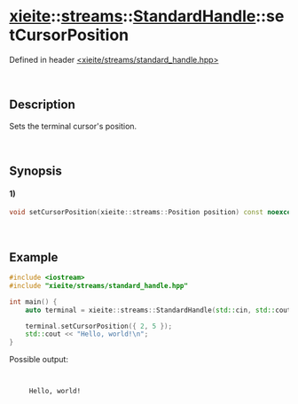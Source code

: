 # [xieite](../../../../../xieite.md)\:\:[streams](../../../../../streams.md)\:\:[StandardHandle](../../../standard_handle.md)\:\:setCursorPosition
Defined in header [<xieite/streams/standard_handle.hpp>](../../../../../../include/xieite/streams/standard_handle.hpp)

&nbsp;

## Description
Sets the terminal cursor's position.

&nbsp;

## Synopsis
#### 1)
```cpp
void setCursorPosition(xieite::streams::Position position) const noexcept;
```

&nbsp;

## Example
```cpp
#include <iostream>
#include "xieite/streams/standard_handle.hpp"

int main() {
    auto terminal = xieite::streams::StandardHandle(std::cin, std::cout);

    terminal.setCursorPosition({ 2, 5 });
    std::cout << "Hello, world!\n";
}
```
Possible output:
```


     Hello, world!
```

